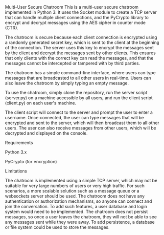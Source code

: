 Multi-User Secure Chatroom
This is a multi-user secure chatroom implemented in Python 3. It uses the Socket module to create a TCP server that can handle multiple client connections, and the PyCrypto library to encrypt and decrypt messages using the AES cipher in counter mode (CTR).

The chatroom is secure because each client connection is encrypted using a randomly generated secret key, which is sent to the client at the beginning of the connection. The server uses this key to encrypt the messages sent by the client and decrypt the messages sent by other clients. This ensures that only clients with the correct key can read the messages, and that the messages cannot be intercepted or tampered with by third parties.

The chatroom has a simple command-line interface, where users can type messages that are broadcasted to all other users in real-time. Users can also leave the chatroom by simply typing an empty message.

To use the chatroom, simply clone the repository, run the server script (server.py) on a machine accessible by all users, and run the client script (client.py) on each user's machine. 

The client script will connect to the server and prompt the user to enter a username. Once connected, the user can type messages that will be encrypted and sent to the server, which will then broadcast them to all other users. The user can also receive messages from other users, which will be decrypted and displayed on the console.


Requirements

Python 3.x

PyCrypto (for encryption)



Limitations

The chatroom is implemented using a simple TCP server, which may not be suitable for very large numbers of users or very high traffic. For such scenarios, a more scalable solution such as a message queue or a websockets server should be used.
The chatroom does not have any authentication or authorization mechanisms, so anyone can connect and join the conversation. To add such features, a user database and login system would need to be implemented.
The chatroom does not persist messages, so once a user leaves the chatroom, they will not be able to see any messages sent while they were away. To add persistence, a database or file system could be used to store the messages.

